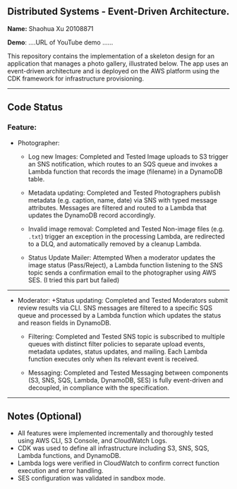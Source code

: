 ## Distributed Systems - Event-Driven Architecture.

__Name:__ Shaohua Xu 20108871

__Demo__: ....URL of YouTube demo ......

This repository contains the implementation of a skeleton design for an application that manages a photo gallery, illustrated below. The app uses an event-driven architecture and is deployed on the AWS platform using the CDK framework for infrastructure provisioning.

---

## Code Status

### Feature:

+ Photographer: 
  + Log new Images: Completed and Tested
    Image uploads to S3 trigger an SNS notification, which routes to an SQS queue and invokes a Lambda function that records the image (filename) in a DynamoDB table.

  + Metadata updating: Completed and Tested
    Photographers publish metadata (e.g. caption, name, date) via SNS with typed message attributes. Messages are filtered and routed to a Lambda that updates the DynamoDB record accordingly.

  + Invalid image removal: Completed and Tested
    Non-image files (e.g. `.txt`) trigger an exception in the processing Lambda, are redirected to a DLQ, and automatically removed by a cleanup Lambda.

  + Status Update Mailer: Attempted
    When a moderator updates the image status (Pass/Reject), a Lambda function listening to the SNS topic sends a confirmation email to the photographer using AWS SES. (I tried this part but failed)

---

+ Moderator:
  +Status updating: Completed and Tested
    Moderators submit review results via CLI. SNS messages are filtered to a specific SQS queue and processed by a Lambda function which updates the status and reason fields in DynamoDB.

  + Filtering: Completed and Tested
    SNS topic is subscribed to multiple queues with distinct filter policies to separate upload events, metadata updates, status updates, and mailing. Each Lambda function executes only when its relevant event is received.

  + Messaging: Completed and Tested
    Messaging between components (S3, SNS, SQS, Lambda, DynamoDB, SES) is fully event-driven and decoupled, in compliance with the specification.

---

## Notes (Optional)
- All features were implemented incrementally and thoroughly tested using AWS CLI, S3 Console, and CloudWatch Logs.
- CDK was used to define all infrastructure including S3, SNS, SQS, Lambda functions, and DynamoDB.
- Lambda logs were verified in CloudWatch to confirm correct function execution and error handling.
- SES configuration was validated in sandbox mode.

